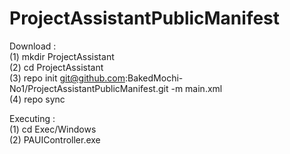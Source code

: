 # ProjectAssistantPublicManifest

Download :
<br>(1) mkdir ProjectAssistant
<br>(2) cd ProjectAssistant
<br>(3) repo init git@github.com:BakedMochi-No1/ProjectAssistantPublicManifest.git -m main.xml
<br>(4) repo sync

Executing :
<br>(1) cd Exec/Windows
<br>(2) PAUIController.exe

